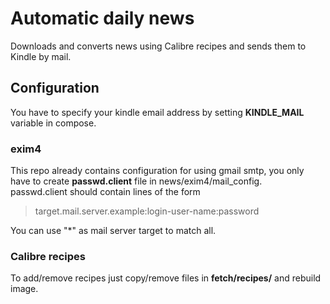 # Automatic daily news
Downloads and converts news using Calibre recipes and sends them to Kindle by mail.

## Configuration
You have to specify your kindle email address by setting **KINDLE_MAIL** variable in compose.

### exim4

This repo already contains configuration for using gmail smtp,
you only have to create **passwd.client** file in news/exim4/mail_config.  
passwd.client should contain lines of the form
> target.mail.server.example:login-user-name:password

You can use "*" as mail server target to match all.

### Calibre recipes

To add/remove recipes just copy/remove files in **fetch/recipes/** and rebuild image.
